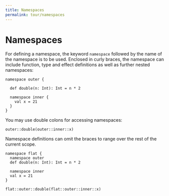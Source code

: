 ```yaml
---
title: Namespaces
permalink: tour/namespaces
---
```


# Namespaces

For defining a namespace, the keyword `namespace` followed by the name of the namespace is to be used. Enclosed in curly braces, the namespace can include
function, type and effect definitions as well as further nested namespaces:

```
namespace outer {

  def double(n: Int): Int = n * 2

  namespace inner {
    val x = 21
  }
}
```

You may use double colons for accessing namespaces:

```effekt:repl
outer::double(outer::inner::x)
```

Namespace definitions can omit the braces to range over the rest of the current scope.
```
namespace flat {
  namespace outer
  def double(n: Int): Int = n * 2

  namespace inner
  val x = 21
}
```
```effekt:repl
flat::outer::double(flat::outer::inner::x)
```
